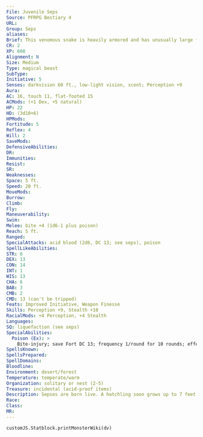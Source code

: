 ```yaml
---
File: Juvenile Seps
Source: PFRPG Bestiary 4
URL: 
Group: Seps
aliases: 
Brief: This venomous snake is heavily armored and has unusually large fangs.
CR: 2
XP: 600
Alignment: N
Size: Medium
Type: magical beast
SubType: 
Initiative: 5
Senses: darkvision 60 ft., low-light vision, scent; Perception +9
Aura: 
AC: 16, touch 11, flat-footed 15
ACMods: (+1 Dex, +5 natural)
HP: 22
HD: (3d10+6)
HPMods: 
Fortitude: 5
Reflex: 4
Will: 2
SaveMods: 
DefensiveAbilities: 
DR: 
Immunities: 
Resist: 
SR: 
Weaknesses: 
Space: 5 ft.
Speed: 20 ft.
MoveMods: 
Burrow: 
Climb: 
Fly: 
Maneuverability: 
Swim: 
Melee: bite +4 (1d6-1 plus poison)
Reach: 5 ft.
Ranged: 
SpecialAttacks: acid blood (2d6, DC 13; see seps), poison
SpellLikeAbilities: 
STR: 8
DEX: 13
CON: 14
INT: 1
WIS: 13
CHA: 6
BAB: 3
CMB: 2
CMD: 13 (can't be tripped)
Feats: Improved Initiative, Weapon Finesse
Skills: Perception +9, Stealth +10
RacialMods: +4 Perception, +4 Stealth
Languages: 
SQ: liquefaction (see seps)
SpecialAbilities:
  Poison (Ex): >
    Bite-injury; save Fort DC 13; frequency 1/round for 10 rounds; effect 1d4 acid and 1d2 Con damage; cure 2 consecutive saves.
SpellsKnown: 
SpellsPrepared: 
SpellDomains: 
Bloodline: 
Environment: desert/forest
Temperature: temperate/warm
Organization: solitary or nest (2-5)
Treasure: incidental (acid-proof items)
Description: Sepses are born live. A hatchling soon grows up to 7 feet long and weighs 10 pounds.
Race: 
Class: 
MR: 
---
```

```dataviewjs
customJS.Statblock.printMonsterWiki(dv)
```
